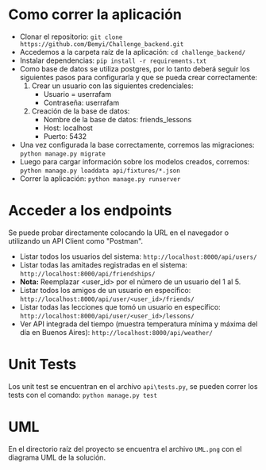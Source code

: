 # Como correr la aplicación

- Clonar el repositorio: `git clone https://github.com/Bemyi/Challenge_backend.git`
- Accedemos a la carpeta raíz de la aplicación: `cd challenge_backend/`
- Instalar dependencias: `pip install -r requirements.txt`
- Como base de datos se utiliza postgres, por lo tanto deberá seguir los siguientes pasos para configurarla
  y que se pueda crear correctamente:
  1. Crear un usuario con las siguientes credenciales:
     - Usuario = userrafam
     - Contraseña: userrafam
  2. Creación de la base de datos:
     - Nombre de la base de datos: friends_lessons
     - Host: localhost
     - Puerto: 5432
- Una vez configurada la base correctamente, corremos las migraciones: `python manage.py migrate`
- Luego para cargar información sobre los modelos creados, corremos: `python manage.py loaddata api/fixtures/*.json`
- Correr la aplicación: `python manage.py runserver`

# Acceder a los endpoints

Se puede probar directamente colocando la URL en el navegador o utilizando un API Client como "Postman".

- Listar todos los usuarios del sistema: `http://localhost:8000/api/users/`
- Listar todas las amitades registradas en el sistema: `http://localhost:8000/api/friendships/`
- **Nota:** Reemplazar <user_id> por el número de un usuario del 1 al 5.
- Listar todos los amigos de un usuario en específico: `http://localhost:8000/api/user/<user_id>/friends/`
- Listar todas las lecciones que tomó un usuario en específico: `http://localhost:8000/api/user/<user_id>/lessons/`
- Ver API integrada del tiempo (muestra temperatura mínima y máxima del día en Buenos Aires): `http://localhost:8000/api/weather/`

# Unit Tests

Los unit test se encuentran en el archivo `api\tests.py`, se pueden correr los tests con
el comando: `python manage.py test`

# UML

En el directorio raíz del proyecto se encuentra el archivo `UML.png` con el diagrama UML de la solución.
